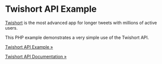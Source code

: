 # Twishort API Example

[Twishort](https://twishort.com) is the most advanced app for longer tweets with millions of active users.

This PHP example demonstrates a very simple use of the Twishort API.

[Twishort API Example »](https://github.com/trknov/Twishort-API-Example/blob/master/index.php)

[Twishort API Documentation »](https://twishort.com/api)
